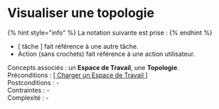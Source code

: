 # Visualiser une topologie

{% hint style="info" %}
La notation suivante est prise :
{% endhint %}

* \[ tâche \] fait référence à une autre tâche.
* Action \(sans crochets\) fait référence à une action utilisateur.

Concepts associés : un **Espace de Travail**, une **Topologie**.  
Préconditions : [\[ Charger un Espace de Travail \]](visualiser-une-topologie.md)  
Postconditions : -  
Contraintes : -  
Complexité : -

